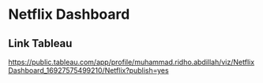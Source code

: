 # Netflix Dashboard

## Link Tableau
https://public.tableau.com/app/profile/muhammad.ridho.abdillah/viz/NetflixDashboard_16927575499210/Netflix?publish=yes
